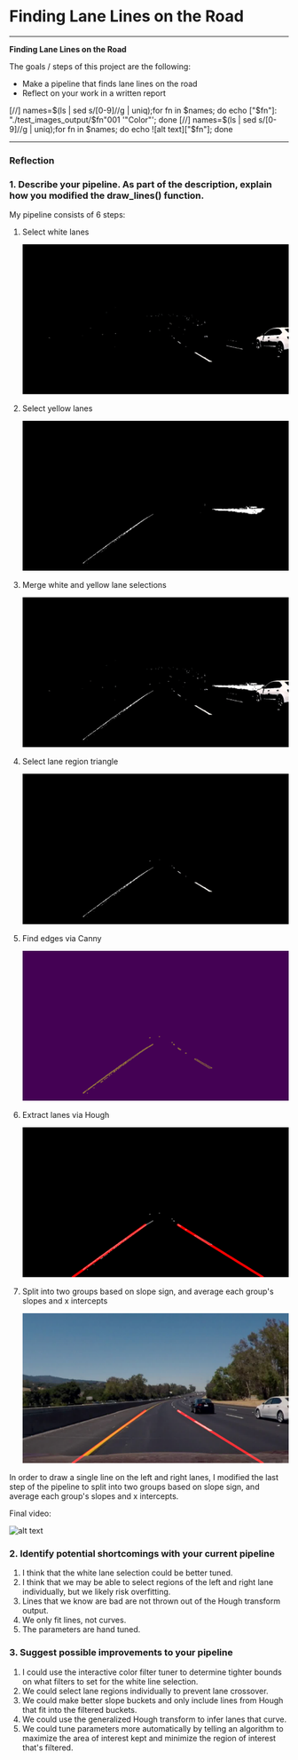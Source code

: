 # **Finding Lane Lines on the Road** 

---

**Finding Lane Lines on the Road**

The goals / steps of this project are the following:
* Make a pipeline that finds lane lines on the road
* Reflect on your work in a written report

[//] names=$(ls | sed s/[0-9]//g | uniq);for fn in $names; do echo ["$fn"]: "./test_images_output/$fn"001 '"Color"'; done
[//] names=$(ls | sed s/[0-9]//g | uniq);for fn in $names; do echo ![alt text]["$fn"]; done

[canny_region_merged_color_selection_white_selected_challenge-]: ./test_images_output/canny_region_merged_color_selection_white_selected_challenge-010 "Color"
[merged_color_selection_white_selected_challenge-]: ./test_images_output/merged_color_selection_white_selected_challenge-010 "Color"
[region_merged_color_selection_white_selected_challenge-]: ./test_images_output/region_merged_color_selection_white_selected_challenge-010 "Color"
[two_lane_region_merged_color_selection_white_selected_challenge-]: ./test_images_output/two_lane_region_merged_color_selection_white_selected_challenge-010 "Color"
[white_selected_challenge-]: ./test_images_output/white_selected_challenge-010 "Color"
[with_lanes_region_merged_color_selection_white_selected_challenge-]: ./test_images_output/with_lanes_region_merged_color_selection_white_selected_challenge-010 "Color"
[yellow_selected_challenge-]: ./test_images_output/yellow_selected_challenge-010 "Color"
[challenge]: ./test_videos_output/challenge.gif "Color"


---

### Reflection

### 1. Describe your pipeline. As part of the description, explain how you modified the draw_lines() function.

My pipeline consists of 6 steps:
1. Select white lanes

   ![alt text][white_selected_challenge-]

1. Select yellow lanes
   
   ![alt text][yellow_selected_challenge-]

1. Merge white and yellow lane selections

   ![alt text][merged_color_selection_white_selected_challenge-]
   
1. Select lane region triangle

   ![alt text][region_merged_color_selection_white_selected_challenge-]
   
1. Find edges via Canny

   ![alt text][canny_region_merged_color_selection_white_selected_challenge-]
   
1. Extract lanes via Hough

   ![alt text][two_lane_region_merged_color_selection_white_selected_challenge-]

1. Split into two groups based on slope sign, and average each group's slopes and x intercepts

   ![alt text][with_lanes_region_merged_color_selection_white_selected_challenge-]

In order to draw a single line on the left and right lanes, I modified the last step of the pipeline to split into two groups based on slope sign, and average each group's slopes and x intercepts.

Final video:

![alt text][challenge]

### 2. Identify potential shortcomings with your current pipeline


1. I think that the white lane selection could be better tuned.
1. I think that we may be able to select regions of the left and right lane individually, but we likely risk overfitting.
1. Lines that we know are bad are not thrown out of the Hough transform output.
1. We only fit lines, not curves.
1. The parameters are hand tuned.


### 3. Suggest possible improvements to your pipeline

1. I could use the interactive color filter tuner to determine tighter bounds on what filters to set for the white line selection.
1. We could select lane regions individually to prevent lane crossover.
1. We could make better slope buckets and only include lines from Hough that fit into the filtered buckets.
1. We could use the generalized Hough transform to infer lanes that curve.
1. We could tune parameters more automatically by telling an algorithm to maximize the area of interest kept and minimize the region of interest that's filtered.
